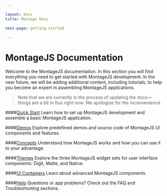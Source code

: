 ```yaml
---

layout: docs
title: Montage Docs

next-page: getting-started

---
```


# MontageJS Documentation
Welcome to the MontageJS documentation. In this section you will find everything you need to get started with MontageJS development. In the near future, we will be adding additional content, including tutorials, to help you become an expert in assembling MontageJS applications.

>Note that we are currently in the process of updating the docs—things are a bit in flux right now. We apologize for the inconvenience.

####[Quick Start](montagejs-setup)
Learn how to set up MontageJS development and assemble a basic MontageJS application.

####[Demos](montagejs-examples)
Explore predefined demos and source code of MontageJS UI components and features.

####[Concepts](draw-cycle)
Understand how MontageJS works and how you can use it to your advantage.

####[Themes](themes)
Explore the three MontageJS widget sets for user interface components: Digit, Matte, and Native.

####[UI Containers](repetition)
Learn about advanced MontageJS components.

####[Help](faq)
Questions or app problems? Check out the FAQ and Troubleshooting sections.
